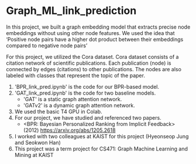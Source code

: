 # Graph_ML_link_prediction

In this project, we built a graph embedding model that extracts precise node embeddings without using other node features.
We used the idea that ‘Positive node pairs have a higher dot product between their embeddings compared to negative node pairs’

For this project, we utilized the Cora dataset. Cora dataset consists of a citation network of scientific publications. Each publication (node) is connected by edges (citations) to other publications. The nodes are also labeled with classes that represent the topic of the paper.

1. 'BPR_link_pred.ipynb' is the code for our BPR-based model.
2. 'GAT_link_pred.ipynb' is the code for two baseline models.
   - 'GAT' is a static graph attention network.
   - 'GATv2' is a dynamic graph attention network.
3. We used the basic T4 GPU in Colab.
4. For our project, we have studied and referenced two papers.
   - <BPR: Bayesian Personalized Ranking from Implicit Feedback> (2012) https://arxiv.org/abs/1205.2618
5. I worked with two colleagues at KAIST for this project (Hyeonseop Jung and Seokwon Han)
6. This project was a term project for CS471: Graph Machine Learning and Mining at KAIST
